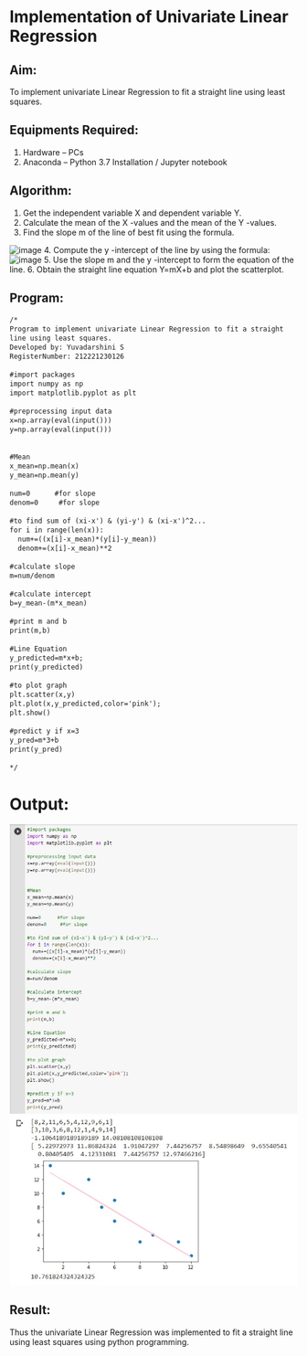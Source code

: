 # Implementation of Univariate Linear Regression
## Aim:
To implement univariate Linear Regression to fit a straight line using least squares.

## Equipments Required:
1. Hardware – PCs
2. Anaconda – Python 3.7 Installation / Jupyter notebook

## Algorithm:
1. Get the independent variable X and dependent variable Y.
2. Calculate the mean of the X -values and the mean of the Y -values.
3. Find the slope m of the line of best fit using the formula. 
<img width="231" alt="image" src="https://user-images.githubusercontent.com/93026020/192078527-b3b5ee3e-992f-46c4-865b-3b7ce4ac54ad.png">
4. Compute the y -intercept of the line by using the formula:
<img width="148" alt="image" src="https://user-images.githubusercontent.com/93026020/192078545-79d70b90-7e9d-4b85-9f8b-9d7548a4c5a4.png">
5. Use the slope m and the y -intercept to form the equation of the line.
6. Obtain the straight line equation Y=mX+b and plot the scatterplot.

## Program:
```
/*
Program to implement univariate Linear Regression to fit a straight line using least squares.
Developed by: Yuvadarshini S
RegisterNumber: 212221230126

#import packages    
import numpy as np
import matplotlib.pyplot as plt

#preprocessing input data
x=np.array(eval(input()))
y=np.array(eval(input()))


#Mean
x_mean=np.mean(x)
y_mean=np.mean(y)

num=0      #for slope
denom=0     #for slope

#to find sum of (xi-x') & (yi-y') & (xi-x')^2...
for i in range(len(x)):
  num+=((x[i]-x_mean)*(y[i]-y_mean))
  denom+=(x[i]-x_mean)**2

#calculate slope
m=num/denom

#calculate intercept
b=y_mean-(m*x_mean)

#print m and b
print(m,b)

#Line Equation
y_predicted=m*x+b;
print(y_predicted)

#to plot graph
plt.scatter(x,y)
plt.plot(x,y_predicted,color='pink');
plt.show()

#predict y if x=3
y_pred=m*3+b
print(y_pred)

*/
```

# Output:
![line](11.jpg)
![line](12.jpg)


## Result:
Thus the univariate Linear Regression was implemented to fit a straight line using least squares using python programming.
